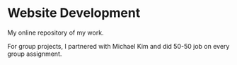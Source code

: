 # Website Development

My online repository of my work.

For group projects, I partnered with Michael Kim and did 50-50 job on every group assignment.
